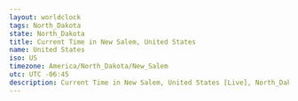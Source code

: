```yaml
---
layout: worldclock
tags: North_Dakota
state: North_Dakota
title: Current Time in New Salem, United States
name: United States
iso: US
timezone: America/North_Dakota/New_Salem
utc: UTC -06:45
description: Current Time in New Salem, United States [Live], North_Dakota. Live update now time in New Salem, timezone America/North_Dakota/New_Salem, UTC -06:45, Country ISO code & Current Local Time.
---
```


